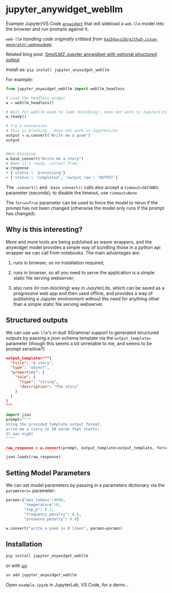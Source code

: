# jupyter_anywidget_webllm

Example Jupyter/VS Code [`anywidget`](https://anywidget.dev/) that will sideload a `web-llm` model into the browser and run prompts against it.

*`web-llm` handling code originally cribbed from [`Vaibhavs10/github-issue-generator-webgpudemo`](https://github.com/Vaibhavs10/github-issue-generator-webgpu).*

Related blog post: [SmolLM2 Jupyter anywidget with optional structured output](https://blog.ouseful.info/2024/12/05/smollm2-jupyter-anywidget-with-optional-structured-output-almost/)

Install as: `pip install jupyter_anywidget_webllm`

For example:

```python
from jupyter_anywidget_webllm import webllm_headless

# Load the headless widget
w = webllm_headless()

# Wait for webllm wasm to load (blocking;; does not work in JupyterLite)
w.ready()

# Try a conversion
# This is blocking - does not work in JupyterLite
output = w.convert("Write me a poem")
output


#Non-blocking
w.base_convert("Write me a story")
# When it's ready, collect from:
w.response
> {'status': 'processing'}
> {'status': 'completed', 'output_raw': 'OUTPUT'}
```

The `.convert()` and `.base_convert()` calls also accept a `timeout=SECONDS` parameter (seconds); to disable the timeout, use `timeout=None`.

The `force=True` parameter can be used to force the model to rerun if the prompt has not been changed (otherwise the model only runs if the prompt has changed).

## Why is this interesting?

More and more tools are being published as wasm wrappers, and the anywidget model provides a simple way of bundling those in a python api wrapper we can call from notebooks. The main advantages are:

1) runs in browser, so no installation required;

2) runs in browser, so all you need to serve the application is a simple static file serving webserver;

3) also runs (in non-blocking) way in JupyterLite, which can be saved as a progressive web app and then used offline, and provides a way of publishing a Jupyter environment without the need for anything other than a simple static file serving webserver.

## Structured outputs

We can use `web-llm`'s in-bult XGrammar support to generated structured outputs by passing a json-schema template via the `output_template=` parameter  (though this seems a bit unreliable to me, and seems to be prompt sensitive?)

```json
output_template="""{
  "title": "A story",
  "type": "object",
  "properties": {
    "tale": {
      "type": "string",
      "description": "The story"
    }
  }
}
"""
```

```python
import json
prompt=""""
Using the provided template output format,
write me a story in 50 words that starts:
It was night
""""

raw_response = w.convert(prompt, output_template=output_template, force=True)

json.loads(raw_response)
```

## Setting Model Parameters

We can set model parameters by passing in a parameters dictionary via the `parameters=` parameter:

```python
params={"max_tokens":4096,
        "temperature":0,
        "top_p": 0.1, 
        "frequency_penalty": 0.0,
        "presence_penalty": 0.0}

w.convert("write a poem in 8 lines", params=params)
```

## Installation

```sh
pip install jupyter_anywidget_webllm
```

or with [uv](https://github.com/astral-sh/uv):

```sh
uv add jupyter_anywidget_webllm
```

Open `example.ipynb` in JupyterLab, VS Code, for a demo...
